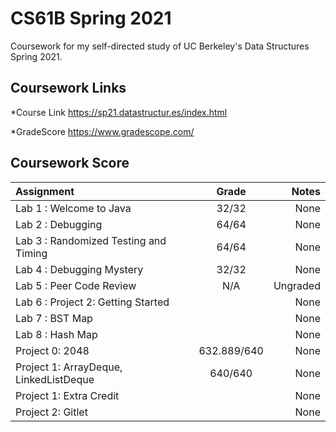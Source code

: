 # CS61B Spring 2021

Coursework for my self-directed study of UC Berkeley's Data Structures Spring 2021.

## Coursework Links

\*Course Link
https://sp21.datastructur.es/index.html

\*GradeScore
https://www.gradescope.com/

## Coursework Score

| Assignment                             |    Grade    |    Notes |
| :------------------------------------- | :---------: | -------: |
| Lab 1 : Welcome to Java                |    32/32    |     None |
| Lab 2 : Debugging                      |    64/64    |     None |
| Lab 3 : Randomized Testing and Timing  |    64/64    |     None |
| Lab 4 : Debugging Mystery              |    32/32    |     None |
| Lab 5 : Peer Code Review               |     N/A     | Ungraded |
| Lab 6 : Project 2: Getting Started     |             |     None |
| Lab 7 : BST Map                        |             |     None |
| Lab 8 : Hash Map                       |             |     None |
| Project 0: 2048                        | 632.889/640 |     None |
| Project 1: ArrayDeque, LinkedListDeque |   640/640   |     None |
| Project 1: Extra Credit                |             |     None |
| Project 2: Gitlet                      |             |     None |
